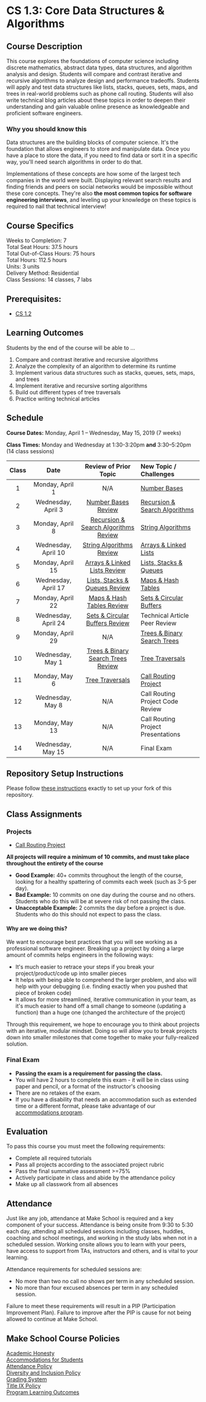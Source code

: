 # CS 1.3: Core Data Structures & Algorithms

## Course Description

This course explores the foundations of computer science including discrete mathematics, abstract data types, data structures, and algorithm analysis and design. Students will compare and contrast iterative and recursive algorithms to analyze design and performance tradeoffs. Students will apply and test data structures like lists, stacks, queues, sets, maps, and trees in real-world problems such as phone call routing. Students will also write technical blog articles about these topics in order to deepen their understanding and gain valuable online presence as knowledgeable and proficient software engineers.

### Why you should know this
Data structures are the building blocks of computer science. It's the foundation that allows engineers to store and manipulate data. Once you have a place to store the data, if you need to find data or sort it in a specific way, you'll need search algorithms in order to do that.

Implementations of these concepts are how some of the largest tech companies in the world were built. Displaying relevant search results and finding friends and peers on social networks would be impossible without these core concepts. They're also **the most common topics for software engineering interviews**, and leveling up your knowledge on these topics is required to nail that technical interview!

## Course Specifics

Weeks to Completion:  7 <br>
Total Seat Hours:  37.5 hours <br>
Total Out-of-Class Hours: 75 hours <br>
Total Hours: 112.5 hours <br>
Units:  3 units <br>
Delivery Method:  Residential <br>
Class Sessions:  14 classes, 7 labs

## Prerequisites:  

- [CS 1.2](https://github.com/Make-School-Courses/CS-1.2-How-Data-Structures-Work)

## Learning Outcomes

Students by the end of the course will be able to ...

1. Compare and contrast iterative and recursive algorithms
1. Analyze the complexity of an algorithm to determine its runtime
1. Implement various data structures such as stacks, queues, sets, maps, and trees
1. Implement iterative and recursive sorting algorithms
1. Build out different types of tree traversals
1. Practice writing technical articles

## Schedule


**Course Dates:** Monday, April 1 – Wednesday, May 15, 2019 (7 weeks)

**Class Times:** Monday and Wednesday at 1:30-3:20pm **and** 3:30–5:20pm (14 class sessions)


| Class |          Date          |  Review of Prior Topic | New Topic / Challenges       |
|:-----:|:----------------------:|:------------------------------------------:| :------- |
|   1   |    Monday, April 1     |      N/A            | [Number Bases](Lessons/Class1.md) |
|   2   |    Wednesday, April 3  | [Number Bases Review](Lessons/Class1.md#code-review-in-pairs-25-min) | [Recursion & Search Algorithms](Lessons/Class2.md) |
|   3   |    Monday, April 8     | [Recursion & Search Algorithms Review](Lessons/Class2.md#code-review--presentations-80-min) |[String Algorithms](Lessons/Class3.md)             |
|   4   |    Wednesday, April 10 | [String Algorithms Review](Lessons/Class3.md#code-review--presentations-80-min)             |[Arrays & Linked Lists](Lessons/Class4.md)         |
|   5   |    Monday, April 15    | [Arrays & Linked Lists Review](Lessons/Class4.md)         |[Lists, Stacks & Queues](Lessons/Class5.md)        |
|   6   |    Wednesday, April 17 | [Lists, Stacks & Queues Review](Lessons/Class5.md#activity---stacks-and-queues-worksheet---overview--15-min)        |[Maps & Hash Tables](Lessons/Class6.md)            |
|   7   |    Monday, April 22    | [Maps & Hash Tables Review](Lessons/Class6.md#activity---drawing-a-hashtable--35-min)            |[Sets & Circular Buffers](Lessons/Class7.md)       |
|   8   |    Wednesday, April 24 | [Sets & Circular Buffers Review](Lessons/Class7.md)       | Technical Article Peer Review     |
|   9   |    Monday, April 29    | N/A   | [Trees & Binary Search Trees](Lessons/Class8.md)
|  10   |    Wednesday, May 1    | [Trees & Binary Search Trees Review](Lessons/Class8.md)               | [Tree Traversals](Lessons/Class9.md)
|  11   |    Monday, May 6       | [Tree Traversals](Lessons/Class9.md)         | [Call Routing Project](project/Project.md)
|  12   |    Wednesday, May 8    |       N/A            |Call Routing Project Code Review                   |
|  13   |    Monday, May 13      |       N/A            |Call Routing Project Presentations                 |
|  14   |    Wednesday, May 15   |       N/A            |Final Exam                                         |


## Repository Setup Instructions

Please follow [these instructions](Setup.md) exactly to set up your fork of this repository.


## Class Assignments

### Projects

- [Call Routing Project](project/Project.md)

**All projects will require a minimum of 10 commits, and must take place throughout the entirety of the course**

- **Good Example:** 40+ commits throughout the length of the course, looking for a healthy spattering of commits each week (such as 3-5 per day).
- **Bad Example:** 10 commits on one day during the course and no others. Students who do this will be at severe risk of not passing the class.
- **Unacceptable Example:** 2 commits the day before a project is due. Students who do this should not expect to pass the class.

#### Why are we doing this?

We want to encourage best practices that you will see working as a professional software engineer. Breaking up a project by doing a large amount of commits helps engineers in the following ways:

- It's much easier to retrace your steps if you break your project/product/code up into smaller pieces
- It helps with being able to comprehend the larger problem, and also will help with your debugging (i.e. finding exactly when you pushed that piece of broken code)
- It allows for more streamlined, iterative communication in your team, as it's much easier to hand off a small change to someone (updating a function) than a huge one (changed the architecture of the project)

Through this requirement, we hope to encourage you to think about projects with an iterative, modular mindset. Doing so will allow you to break projects down into smaller milestones that come together to make your fully-realized solution.

### Final Exam

-  **Passing the exam is a requirement for passing the class.**
- You will have 2 hours to complete this exam - it will be in class using paper and pencil, or a format of the instructor's choosing
- There are no retakes of the exam.
- If you have a disability that needs an accommodation such as extended time or a different format, please take advantage of our [accommodations program](make.sc/disability-policy).

## Evaluation

To pass this course you must meet the following requirements:

- Complete all required tutorials
- Pass all projects according to the associated project rubric
- Pass the final summative assessment >=75%
- Actively participate in class and abide by the attendance policy
- Make up all classwork from all absences

## Attendance
Just like any job, attendance at Make School is required and a key component of your success. Attendance is being onsite from 9:30 to 5:30 each day, attending all scheduled sessions including classes, huddles, coaching and school meetings, and working in the study labs when not in a scheduled session. Working onsite allows you to learn with your peers, have access to support from TAs, instructors and others, and is vital to your learning.

Attendance requirements for scheduled sessions are:
- No more than two no call no shows per term in any scheduled session.
- No more than four excused absences per term in any scheduled session.

Failure to meet these requirements will result in a PIP (Participation Improvement Plan).  Failure to improve after the PIP is cause for not being allowed to continue at Make School.


## Make School Course Policies

[Academic Honesty](https://make.sc/academic-honesty)<br>
[Accommodations for Students](https://make.sc/accommodations-for-students)<br>
[Attendance Policy](https://make.sc/attendance-policy)  
[Diversity and Inclusion Policy](https://make.sc/diversity-and-inclusion-policy)<br>
[Grading System](https://make.sc/grading-system)
<br>
[Title IX Policy](https://make.sc/title-ix-policy)<br>
[Program Learning Outcomes](https://make.sc/program-learning-outcomes)
